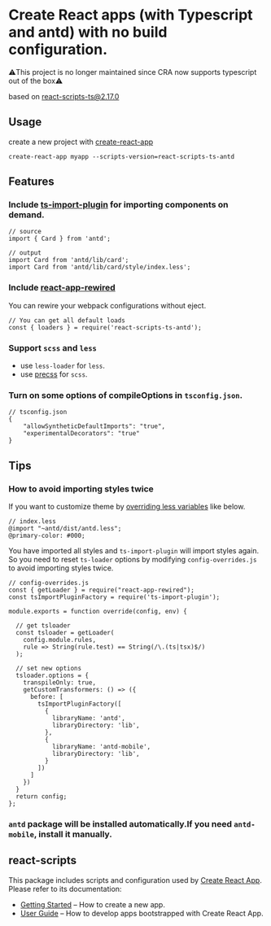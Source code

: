 # Create React apps (with Typescript and antd) with no build configuration.
⚠️This project is no longer maintained since CRA now supports typescript out of the box⚠️

based on [react-scripts-ts@2.17.0](https://github.com/wmonk/create-react-app-typescript)

## Usage
create a new project with [create-react-app](https://github.com/facebook/create-react-app)
```
create-react-app myapp --scripts-version=react-scripts-ts-antd
```

## Features
### Include [ts-import-plugin](https://github.com/Brooooooklyn/ts-import-plugin) for importing components on demand. 
```
// source
import { Card } from 'antd';

// output
import Card from 'antd/lib/card';
import Card from 'antd/lib/card/style/index.less';
```

### Include [react-app-rewired](https://github.com/timarney/react-app-rewired)
You can rewire your webpack configurations without eject.
```
// You can get all default loads
const { loaders } = require('react-scripts-ts-antd');
```

### Support `scss` and `less`
- use `less-loader` for `less`.
- use [precss](https://github.com/jonathantneal/precss) for `scss`.



### Turn on some options of compileOptions in `tsconfig.json`.
```
// tsconfig.json
{
    "allowSyntheticDefaultImports": "true",
    "experimentalDecorators": "true"
}
```

## Tips

### How to avoid importing styles twice
If you want to customize theme by [overriding less variables](https://ant.design/docs/react/customize-theme) like below.

```
// index.less
@import "~antd/dist/antd.less";
@primary-color: #000;

```

You have imported all styles and `ts-import-plugin` will import styles again. So you need to reset `ts-loader` options by modifying `config-overrides.js` to avoid importing styles twice.
```
// config-overrides.js
const { getLoader } = require("react-app-rewired");
const tsImportPluginFactory = require('ts-import-plugin');

module.exports = function override(config, env) {

  // get tsloader
  const tsloader = getLoader(
    config.module.rules,
    rule => String(rule.test) == String(/\.(ts|tsx)$/)
  );

  // set new options
  tsloader.options = {
    transpileOnly: true,
    getCustomTransformers: () => ({
      before: [
        tsImportPluginFactory([
          {
            libraryName: 'antd',
            libraryDirectory: 'lib',
          },
          {
            libraryName: 'antd-mobile',
            libraryDirectory: 'lib',
          }
        ])
      ]
    })
  }
  return config;
};

```

### `antd` package will be installed automatically.If you need `antd-mobile`, install it manually.

## react-scripts
This package includes scripts and configuration used by [Create React App](https://github.com/facebookincubator/create-react-app).<br>
Please refer to its documentation:

* [Getting Started](https://github.com/facebookincubator/create-react-app/blob/master/README.md#getting-started) – How to create a new app.
* [User Guide](https://github.com/facebookincubator/create-react-app/blob/master/packages/react-scripts/template/README.md) – How to develop apps bootstrapped with Create React App.
